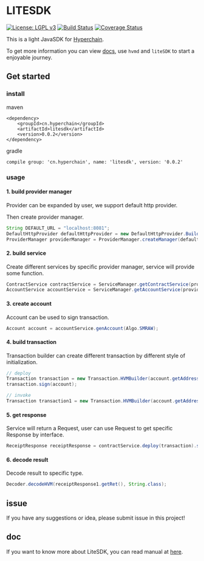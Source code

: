 # LITESDK

[![License: LGPL v3](https://img.shields.io/badge/License-LGPL%20v3-blue.svg)](https://www.gnu.org/licenses/lgpl-3.0)
[![Build Status](https://travis-ci.org/hyperchain/javasdk.svg?branch=master)](https://travis-ci.org/hyperchain/javasdk)
[![Coverage Status](https://coveralls.io/repos/github/hyperchain/javasdk/badge.svg?branch=master)](https://coveralls.io/github/hyperchain/javasdk?branch=master)

This is a light JavaSDK for [Hyperchain](http://www.hyperchain.cn).

To get more information you can view [docs](http://docs.hyperchain.cn), use `hvmd` and `liteSDK` to start a enjoyable journey.

## Get started

### install

maven

```
<dependency>
    <groupId>cn.hyperchain</groupId>
    <artifactId>litesdk</artifactId>
    <version>0.0.2</version>
</dependency>
```

gradle

```
compile group: 'cn.hyperchain', name: 'litesdk', version: '0.0.2'
```

### usage

#### 1. build provider manager

Provider can be expanded by user, we support default http provider.

Then create provider manager.

```java
String DEFAULT_URL = "localhost:8081";
DefaultHttpProvider defaultHttpProvider = new DefaultHttpProvider.Builder().setUrl(DEFAULT_URL).build();
ProviderManager providerManager = ProviderManager.createManager(defaultHttpProvider);
```

#### 2. build service

Create different services by specific provider manager, service will provide some function.

```java
ContractService contractService = ServiceManager.getContractService(providerManager);
AccountService accountService = ServiceManager.getAccountService(providerManager);
```

#### 3. create account

Account can be used to sign transaction.

```java
Account account = accountService.genAccount(Algo.SMRAW);
```

#### 4. build transaction

Transaction builder can create different transaction by different style of initialization.

```java
// deploy
Transaction transaction = new Transaction.HVMBuilder(account.getAddress()).deploy("hvm-jar/hvmbasic-1.0.0-student.jar").build();
transaction.sign(account);

// invoke
Transaction transaction1 = new Transaction.HVMBuilder(account.getAddress()).invoke(receiptResponse.getContractAddress(), new StudentInvoke()).build();
```

#### 5. get response

Service will return a Request, user can use Request to get specific Response by interface.

```java
ReceiptResponse receiptResponse = contractService.deploy(transaction).send().polling();
```

#### 6. decode result

Decode result to specific type.

```java
Decoder.decodeHVM(receiptResponse1.getRet(), String.class);
```

## issue

If you have any suggestions or idea, please submit issue in this project!

## doc
If you want to know more about LiteSDK, you can read manual at [here](doc/hyperchain_litesdk_document.md).